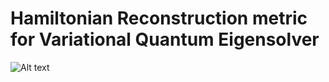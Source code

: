 # Hamiltonian Reconstruction metric for Variational Quantum Eigensolver

![Alt text]([https://github.com:mcmahon-lab/hamiltonian_reconstruction_metric/blob/master/images/HR_distance.png](https://github.com/mcmahon-lab/hamiltonian_reconstruction_metric/blob/master/images/HR_distance.png)https://github.com/mcmahon-lab/hamiltonian_reconstruction_metric/blob/master/images/HR_distance.png)
